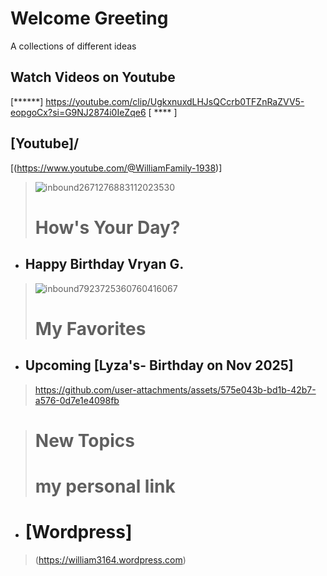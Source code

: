 # Welcome Greeting
A collections of different ideas

 ## Watch Videos on Youtube
  [******]  https://youtube.com/clip/UgkxnuxdLHJsQCcrb0TFZnRaZVV5-eopgoCx?si=G9NJ2874i0IeZqe6 [ ****  ]
  ## [Youtube]/
  [(https://www.youtube.com/@WilliamFamily-1938)]
> ![inbound2671276883112023530](https://github.com/user-attachments/assets/c617cd10-03a7-46ee-9a6a-afc19f828458)
> # How's Your Day?
- ## Happy Birthday Vryan G.
> ![inbound7923725360760416067](https://github.com/user-attachments/assets/f110e80c-6bf6-40db-a100-ebde68c0f257)
>
># My Favorites
>
- ## Upcoming [Lyza's- Birthday on Nov 2025]
>
> https://github.com/user-attachments/assets/575e043b-bd1b-42b7-a576-0d7e1e4098fb

> # New Topics
>
> # my personal link
- #  [Wordpress]
> (https://william3164.wordpress.com)
> 



